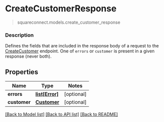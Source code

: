# CreateCustomerResponse
> squareconnect.models.create_customer_response

### Description

Defines the fields that are included in the response body of a request to the [CreateCustomer](#endpoint-createcustomer) endpoint.  One of `errors` or `customer` is present in a given response (never both).

## Properties
Name | Type | Notes
------------ | ------------- | -------------
**errors** | [**list[Error]**](Error.md) | [optional] 
**customer** | [**Customer**](Customer.md) | [optional] 

[[Back to Model list]](../README.md#documentation-for-models) [[Back to API list]](../README.md#documentation-for-api-endpoints) [[Back to README]](../README.md)


